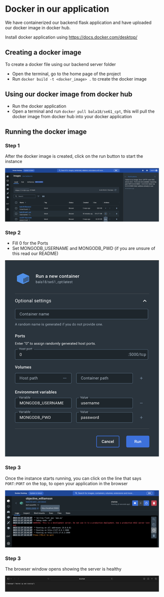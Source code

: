 # Docker in our application

We have containerized our backend flask application and have uploaded our docker image in docker hub.

Install docker application using https://docs.docker.com/desktop/

## Creating a docker image

To create a docker file using our backend server folder

- Open the terminal, go to the home page of the project
- Run `docker build -t <docker_image> .` to create the docker image

## Using our docker image from docker hub

- Run the docker application
- Open a terminal and run `docker pull bala18/se61_cpt`, this will pull the docker image from docker hub into your docker application

## Running the docker image

### Step 1

After the docker image is created, click on the run button to start the instance

<p align="center"><img width="700" src="docker/step1.png"></p>

### Step 2

- Fill 0 for the Ports
- Set MONGODB_USERNAME and MONGODB_PWD (if you are unsure of this read our README)

<p align="center"><img width="700" src="docker/step2.png"></p>

### Step 3

Once the instance starts running, you can click on the line that says `PORT:PORT` on the top, to open your application in the browser

<p align="center"><img width="700" src="docker/step3.png"></p>

### Step 3

The browser window opens showing the server is healthy

<p align="center"><img width="700" src="docker/step4.png"></p>